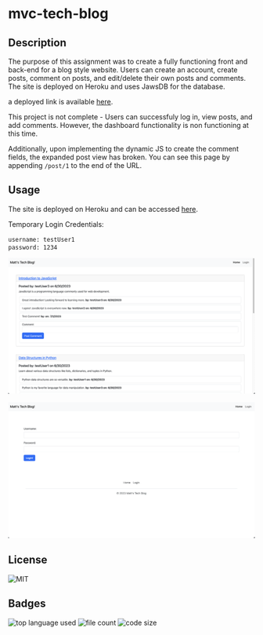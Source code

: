 # mvc-tech-blog

## Description

The purpose of this assignment was to create a fully functioning front and back-end for a blog style website. Users can create an account, create posts, comment on posts, and edit/delete their own posts and comments. The site is deployed on Heroku and uses JawsDB for the database.

a deployed link is available [here](https://matts-mvc-tech-blog-55706c5c1f41.herokuapp.com/).

This project is not complete - Users can successfuly log in, view posts, and add comments. However, the dashboard functionality is non functioning at this time. 

Additionally, upon implementing the dynamic JS to create the comment fields, the expanded post view has broken. You can see this page by appending `/post/1` to the end of the URL. 

## Usage

The site is deployed on Heroku and can be accessed [here](https://matts-mvc-tech-blog-55706c5c1f41.herokuapp.com/).

Temporary Login Credentials:
```
username: testUser1
password: 1234
```

![homepage](./Assets/homepage.png)

![login](./Assets/login.png)


## License

![MIT](https://img.shields.io/github/license/mattchiaro/mvc-tech-blog
)

## Badges

![top language used](https://img.shields.io/github/languages/top/mattchiaro/mvc-tech-blog) ![file count](https://img.shields.io/github/directory-file-count/mattchiaro/mvc-tech-blog) 
![code size](https://img.shields.io/github/languages/code-size/mattchiaro/mvc-tech-blog) 